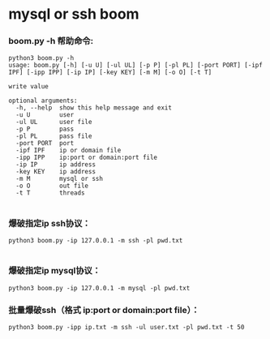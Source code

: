 # mysql or ssh boom

### boom.py -h 帮助命令:
```
python3 boom.py -h
usage: boom.py [-h] [-u U] [-ul UL] [-p P] [-pl PL] [-port PORT] [-ipf IPF] [-ipp IPP] [-ip IP] [-key KEY] [-m M] [-o O] [-t T]

write value

optional arguments:
  -h, --help  show this help message and exit
  -u U        user
  -ul UL      user file
  -p P        pass
  -pl PL      pass file
  -port PORT  port
  -ipf IPF    ip or domain file
  -ipp IPP    ip:port or domain:port file
  -ip IP      ip address
  -key KEY    ip address
  -m M        mysql or ssh
  -o O        out file
  -t T        threads
```
#
### 爆破指定ip ssh协议：
```
python3 boom.py -ip 127.0.0.1 -m ssh -pl pwd.txt

```
#
### 爆破指定ip mysql协议：
```
python3 boom.py -ip 127.0.0.1 -m mysql -pl pwd.txt

```
### 批量爆破ssh（格式  ip:port or domain:port file）：
```
python3 boom.py -ipp ip.txt -m ssh -ul user.txt -pl pwd.txt -t 50

```
